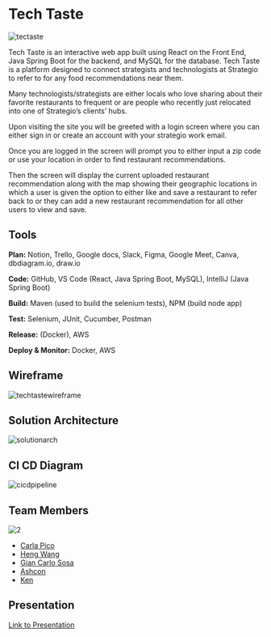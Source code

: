 
# Tech Taste

![tectaste](https://user-images.githubusercontent.com/109123427/222259822-99b5d6c4-dbdf-4967-9d41-548bfd42d24a.png)

Tech Taste is an interactive web app built using React on the Front End, Java Spring Boot for the backend, and MySQL for the database. Tech Taste is a platform designed to connect strategists and technologists at Strategio to refer to for any food recommendations near them. 

Many technologists/strategists are either locals who love sharing about their favorite restaurants to frequent or are people who recently just relocated into one of Strategio’s clients’ hubs.  

Upon visiting the site you will be greeted with a login screen where you can either sign in or create an account with your strategio work email. 

Once you are logged in the screen will prompt you to either input a zip code or use your location in order to find restaurant recommendations. 

Then the screen will display the current uploaded restaurant recommendation along with the map showing their geographic locations in which a user is given the option to either like and save a restaurant to refer back to or they can add a new restaurant recommendation for all other users to view and save. 


## Tools 

**Plan:** Notion, Trello,  Google docs, Slack, Figma, Google Meet, Canva, dbdiagram.io, draw.io


**Code:**  GitHub, VS Code (React, Java Spring Boot, MySQL), IntelliJ (Java Spring Boot)

**Build:** Maven (used to build the selenium tests), NPM (build node app)

**Test:** Selenium, JUnit, Cucumber, Postman

**Release:** (Docker), AWS

**Deploy & Monitor:** Docker, AWS


## Wireframe

![techtastewireframe](https://user-images.githubusercontent.com/109123427/222259334-698cffbc-d0f7-4184-acfa-c5c69cc7db83.png)


## Solution Architecture

![solutionarch](https://user-images.githubusercontent.com/109123427/222259607-d36dee33-57a6-4b89-a751-9269c00fcae9.png)

## CI CD Diagram 

![cicdpipeline](https://user-images.githubusercontent.com/109123427/222259672-c3672261-5a83-4238-9887-b1f3a82681de.png)

## Team Members

![2](https://user-images.githubusercontent.com/109123427/222260091-7afb6365-dd2a-4f18-95a0-06b035a4f2e3.png)

- [Carla Pico](https://github.com/carlapico)
- [Heng Wang](https://github.com/zerotume)
- [Gian Carlo Sosa](https://github.com/lordSosa15)
- [Ashcon ](https://github.com/aminoo10)
- [Ken](https://github.com/keneversley)



## Presentation

[Link to Presentation](https://github.com/matiassingers/awesome-readme)

